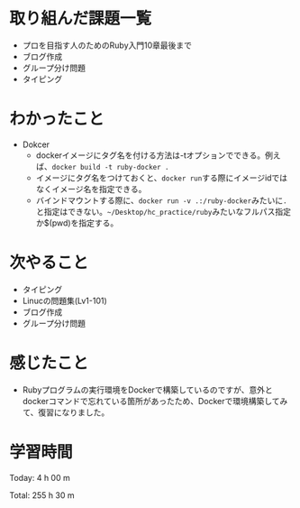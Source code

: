 # 取り組んだ課題一覧
- プロを目指す人のためのRuby入門10章最後まで
- ブログ作成
- グループ分け問題
- タイピング

# わかったこと
- Dokcer
    - dockerイメージにタグ名を付ける方法は-tオプションでできる。例えば、`docker build -t ruby-docker .`
    - イメージにタグ名をつけておくと、`docker run`する際にイメージidではなくイメージ名を指定できる。
    - バインドマウントする際に、`docker run -v .:/ruby-docker`みたいに`.`と指定はできない。`~/Desktop/hc_practice/ruby`みたいなフルパス指定か$(pwd)を指定する。

# 次やること
- タイピング
- Linucの問題集(Lv1-101)
- ブログ作成
- グループ分け問題

# 感じたこと
- Rubyプログラムの実行環境をDockerで構築しているのですが、意外とdockerコマンドで忘れている箇所があったため、Dockerで環境構築してみて、復習になりました。

# 学習時間
Today: 4 h 00 m

Total: 255 h 30 m


















